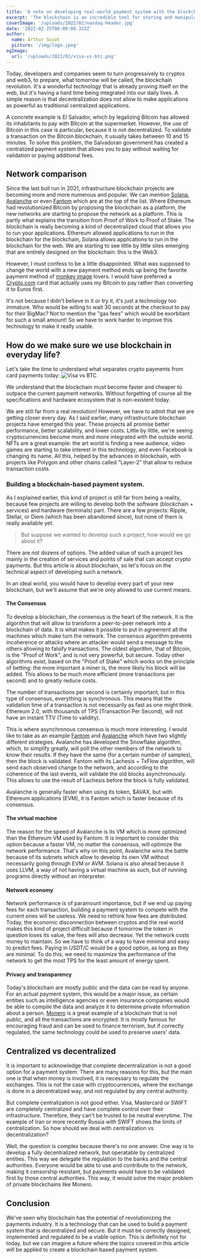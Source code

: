 ```yaml
---
title: 'A note on developing real-world payment system with the blockchain'
excerpt: 'The blockchain is an incredible tool for storing and manipulating data. But in the real world, it is often too slow to be used for anything other than cryptocurrencies. This is especially true for payment systems that need to be able to scale.'
coverImage: '/uploads/2022/02/nasdaq-header.jpg'
date: '2022-02-25T06:00:00.322Z'
author:
  name: Arthur Guiot
  picture: '/img/logo.jpeg'
ogImage:
  url: '/uploads/2022/02/visa-vs-btc.png'
---
```


Today, developers and companies seem to turn progressively to cryptos and web3, to prepare, what tomorrow will be called, the blockchain revolution. It's a wonderful technology that is already proving itself on the web, but it's having a hard time being integrated into our daily lives. A simple reason is that decentralization does not allow to make applications as powerful as traditional centralized applications.

A concrete example is El Salvador, which by legalizing Bitcoin has allowed its inhabitants to pay with Bitcoin at the supermarket. However, the use of Bitcoin in this case is particular, because it is not decentralized. To validate a transaction on the Bitcoin blockchain, it usually takes between 10 and 15 minutes. To solve this problem, the Salvadoran government has created a centralized payment system that allows you to pay without waiting for validation or paying additional fees.

## Network comparison
Since the last bull run in 2021, infrastructure blockchain projects are becoming more and more numerous and popular. We can mention [Solana](https://solana.com), [Avalanche](https://avax.network) or even [Fantom](https://fantom.foundation) which are at the top of the list. Where Ethereum had revolutionized Bitcoin by proposing the blockchain as a platform, the new networks are starting to propose the network as a platform. This is partly what explains the transition from Proof of Work to Proof of Stake. The blockchain is really becoming a kind of decentralized cloud that allows you to run your applications. Ethereum allowed applications to run in the blockchain for the blockchain, Solana allows applications to run in the blockchain for the web. We are starting to see little by little sites emerging that are entirely designed on the blockchain: this is the Web3.

However, I must confess to be a little disappointed. What was supposed to change the world with a new payment method ends up being the favorite payment method of [monkey image](https://boredapeyachtclub.com/) lovers. I would have preferred a [Crypto.com](https://crypto.com) card that actually uses my Bitcoin to pay rather than converting it to Euros first.

It's not because I didn't believe in it or try it, it's just a technology too immature. Who would be willing to wait 30 seconds at the checkout to pay for their BigMac? Not to mention the "gas fees" which would be exorbitant for such a small amount! So we have to work harder to improve this technology to make it really usable.

## How do we make sure we use blockchain in everyday life?
Let's take the time to understand what separates crypto payments from card payments today:
![Visa vs BTC](/uploads/2022/02/visa-vs-btc.png)

We understand that the blockchain must become faster and cheaper to outpace the current payment networks. Without forgetting of course all the specifications and hardware ecosystem that is non-existent today.

We are still far from a real revolution! However, we have to admit that we are getting closer every day. As I said earlier, many infrastructure blockchain projects have emerged this year. These projects all promise better performance, better scalability, and lower costs. Little by little, we're seeing cryptocurrencies become more and more integrated with the outside world. NFTs are a great example: the art world is finding a new audience, video games are starting to take interest in this technology, and even Facebook is changing its name. All this, helped by the advances in blockchain, with projects like Polygon and other chains called "Layer-2" that allow to reduce transaction costs.

### Building a blockchain-based payment system.
As I explained earlier, this kind of project is still far from being a reality, because few projects are willing to develop both the software (blockchain + services) and hardware (terminals) part. There are a few projects: Ripple, Stellar, or Diem (which has been abandoned since), but none of them is really available yet.

> But suppose we wanted to develop such a project, how would we go about it?

There are not dozens of options. The added value of such a project lies mainly in the creation of services and points of sale that can accept crypto payments. But this article is about blockchain, so let's focus on the technical aspect of developing such a network.

In an ideal world, you would have to develop every part of your new blockchain, but we'll assume that we're only allowed to use current means.

#### The Consensus
To develop a blockchain, the consensus is the heart of the network. It is the algorithm that will allow to transform a peer-to-peer network into a blockchain of data. It is what makes it possible to put in agreement all the machines which make turn the network. The consensus algorithm prevents incoherence or attacks where an attacker would send a message to the others allowing to falsify transactions. The oldest algorithm, that of Bitcoin, is the "Proof of Work", and is not very powerful, but secure. Today other algorithms exist, based on the "Proof of Stake" which works on the principle of betting: the more important a miner is, the more likely his block will be added. This allows to be much more efficient (more transactions per second) and to greatly reduce costs.

The number of transactions per second is certainly important, but in this type of consensus, everything is synchronous. This means that the validation time of a transaction is not necessarily as fast as one might think. Ethereum 2.0, with thousands of TPS (Transaction Per Second), will not have an instant TTV (Time to validity).

This is where asynchronous consensus is much more interesting. I would like to take as an example [Fantom](https://fantom.foundation) and [Avalanche](https://avax.network) which have two slightly different strategies. Avalanche has developed the Snowflake algorithm, which, to simplify greatly, will poll the other members of the network to know their results. If they have the same (for a certain number of samples), then the block is validated. Fantom with its Lachesis + TxFlow algorithm, will send each observed change to the network, and according to the coherence of the last events, will validate the old blocks asynchronously. This allows to use the result of Lachesis before the block is fully validated.

Avalanche is generally faster when using its token, $AVAX, but with Ethereum applications (EVM), it is Fantom which is faster because of its consensus.
#### The virtual machine
The reason for the speed of Avalanche is its VM which is more optimized than the Ethereum VM used by Fantom. It is important to consider this option because a faster VM, no matter the consensus, will optimize the network performance. That's why on this point, Avalanche wins the battle because of its subnets which allow to develop its own VM without necessarily going through EVM or AVM. Solana is also ahead because it uses LLVM, a way of not having a virtual machine as such, but of running programs directly without an interpreter.

#### Network economy
Network performance is of paramount importance, but if we end up paying fees for each transaction, building a payment system to compete with the current ones will be useless. We need to rethink how fees are distributed. Today, the economic disconnection between cryptos and the real world makes this kind of project difficult because if tomorrow the token in question loses its value, the fees will also decrease. Yet the network costs money to maintain. So we have to think of a way to have minimal and easy to predict fees. Paying in USDT/C would be a good option, as long as they are minimal. To do this, we need to maximize the performance of the network to get the most TPS for the least amount of energy spent.

#### Privacy and transparency
Today's blockchain are mostly public and the data can be read by anyone. For an actual payment system, this would be a major issue, as certain entities such as intelligence agencies or even insurance companies would be able to compile the data and analyze it to determine private information about a person. [Monero](https://www.getmonero.org) is a great example of a blockchain that is not public, and all the transactions are encrypted. It is mostly famous for encouraging fraud and can be used to finance terrorism, but if correctly regulated, the same technology could be used to preserve users' data.

## Centralized vs decentralized
It is important to acknowledge that complete decentralization is not a good option for a payment system. There are many reasons for this, but the main one is that when money is involved, it is necessary to regulate the exchanges. This is not the case with cryptocurrencies, where the exchange is done in a decentralized way, and not regulated by any central authority.

But complete centralization is not good either. Visa, Mastercard or SWIFT are completely centralized and have complete control over their infrastructure. Therefore, they can't be trusted to be neutral everytime. The example of Iran or more recently Russia with SWIFT shows the limits of centralization. So how should we deal with centralization vs decentralization?

Well, the question is complex because there's no one answer. One way is to develop a fully decentralized network, but operatable by centralized entities. This way we delegate the regulation to the banks and the central authorities. Everyone would be able to use and contribute to the network, making it censorship resistant, but payments would have to be validated first by those central authorities. This way, it would solve the major problem of private blockchains like Monero.

## Conclusion
We've seen why blockchain has the potential of revolutionizing the payments industry. It is a technology that can be used to build a payment system that is decentralized and secure. But it must be correctly designed, implemented and regulated to be a viable option. This is definitely not for today, but we can imagine a future where the topics covered in this article will be applied to create a blockchain based payment system.